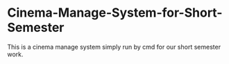 # Cinema-Manage-System-for-Short-Semester
This is a cinema manage system simply run by cmd for our short semester work.

